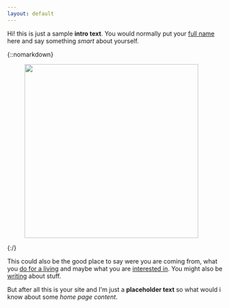 ```yaml
---
layout: default
---
```


<!-- <div class="lead pretty-links"> -->
Hi! this is just a sample **intro text**. You would normally put your [full name](about/) here and say something *smart* about yourself.

{::nomarkdown}
<figure class="site-profile">
    <img src="{{ site.baseurl }}/assets/img/me_pic.png" height="400" width="400"">
</figure>
{:/}

This could also be the good place to say were you are coming from, what you [do for a living](work/) and maybe what you are [interested in](projects/). You might also be [writing](articles/) about stuff.

But after all this is your site and I'm just a **placeholder text** so what would i know about some *home page content*.
<!-- </div> -->

